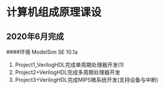 # 计算机组成原理课设 #


## 2020年6月完成 ##

####环境 ModelSim SE 10.1a

1. Project1_VerilogHDL完成单周期处理器开发(1)
2. Project2+VerilogHDL完成多周期处理器开发
3. Project3+VerilogHDL完成MIPS微系统开发(支持设备与中断)
